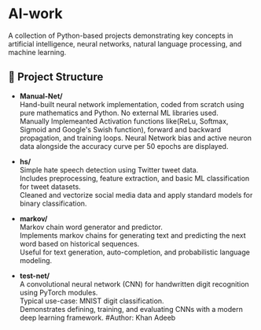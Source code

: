 # AI-work

A collection of Python-based projects demonstrating key concepts in artificial intelligence, neural networks, natural language processing, and machine learning.

## 📂 Project Structure

- **Manual-Net/**  
  Hand-built neural network implementation, coded from scratch using pure mathematics and Python. No external ML libraries used.  
  Manually Implemeanted Activation functions like(ReLu, Softmax, Sigmoid and Google's Swish function), forward and backward propagation, and training loops.
  Neural Network bias and active neuron data alongside the accuracy curve per 50 epochs are displayed.

- **hs/**  
  Simple hate speech detection using Twitter tweet data.  
  Includes preprocessing, feature extraction, and basic ML classification for tweet datasets.  
  Cleaned and vectorize social media data and apply standard models for binary classification.

- **markov/**  
  Markov chain word generator and predictor.  
  Implements markov chains for generating text and predicting the next word based on historical sequences.  
  Useful for text generation, auto-completion, and probabilistic language modeling.

- **test-net/**  
  A convolutional neural network (CNN) for handwritten digit recognition using PyTorch modules.  
  Typical use-case: MNIST digit classification.  
  Demonstrates defining, training, and evaluating CNNs with a modern deep learning framework.
#Author: Khan Adeeb
